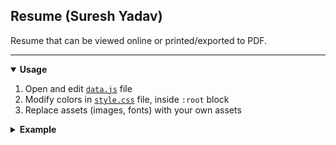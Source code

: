 ## Resume (Suresh Yadav)

Resume that can be viewed online or printed/exported to PDF.

<hr />
<details open>
<summary><strong>Usage</strong></summary>
<ol>
<li> Open and edit <code><a href="https://github.com/0sureshyadav0/portfolio/resume/blob/master/data.js">data.js</a></code> file</li>
<li> Modify colors in <code><a href="https://github.com/0sureshyadav0/portfolio/resume/blob/master/style.css">style.css</a></code> file, inside <code>:root</code> block</li>
<li>Replace assets (images, fonts) with your own assets</li>
</ol>
</details>

<details>
<summary><strong>Example</strong></summary>
<ol>
<li>
<code><a href="https://github.com/0sureshyadav0/portfolio/resume/blob/master/data.js">data.js</a></code> file
<pre>
<code>
const userDetails = {
  name: "Suresh Yadav",
  designation: "Full Stack Developer",
  description:
    "Computer Science undergraduate with 2+ years of experience in Web Development, Flutter, Dart & C  as well as in Android and iOS development. I can provide you with application & web development using Flutter framework. As I am mostly a self-learner, I can easily adapt to new things and always ready to take on a challenge. <br> Click <a href='https://sureshyadav.info.np/' >here</a> for more info",
    picture: {
    src: "suresh.jpg",
    link: "https://github.com/0sureshyadav0",
    },
    startDate: "01 Mar 2022",
    updateDate: "24 Mar 2025",
    links: [
    {
      icon: "fa fa-envelope-open",
      tooltip: "Send mail",
      label: "sureshyadav_np@outlook.com",
      link: "mailto:sureshyadav_np@outlook.com?subject=Job%20offer",
    },
    {
      icon: "fa fa-map-marker-alt",
      tooltip: "View in maps",
      label: "Dang, Nepal",
      link: "https://goo.gl/maps/srwPcAxy5S32",
    },
    {
      icon: "fa fa-mobile-alt",
      tooltip: "Call",
      label: "+977-9829552758",
      link: "tel:+922-9829552758",
    },
    {
      icon: "fa fa-globe",
      tooltip: "Visit",
      label: "www.sureshyadav.info.np",
      link: "https://www.sureshyadav.info.np",
    },
  ],
  sns: [
    {
      icon: "fab fa-github",
      tooltip: "Github",
      link: "https://github.com/0sureshyadav0",
    },
    {
      icon: "fab fa-stack-overflow",
      tooltip: "Stack Overflow",
      link: "https://stackoverflow.com/users/20845494/suresh-yadav",
    },
    {
      icon: "fab fa-linkedin",
      tooltip: "LinkedIn",
      link: "https://www.linkedin.com/in/0sureshyadav0/",
    },
    {
      icon: "fab fa-quora",
      tooltip: "Quora",
      link: "https://www.quora.com/profile/Suresh-Yadav-2725",
    },
  ],
  qrCode: "qr-code.png",
};

</code>
</pre>
</li>

<li>
<code><a href="https://github.com/0sureshyadav0/portfolio/resume/blob/master/style.css">style.css</a></code> file
<pre>
<code>
:root {
    --bg: #cdcdcd;
    --card: #ffffff;
    --text: #39395b;
    --altText: #ffffff;
    --link: green;
    --header: #39395b;
    --headerText: #ffffff;
    --headerAlt: #545487;
    --headerAltText: #ffffff;
    --headerAltLink: #b08fff;
    --accent: #8D61F7;
    --grey: #888888;
}
</code>
</pre>
</li>
</ol>
</details>
